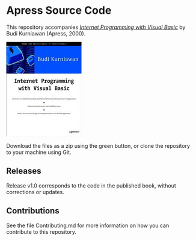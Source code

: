 # Apress Source Code

This repository accompanies [*Internet Programming with Visual Basic*](http://www.apress.com/9781893115750) by Budi Kurniawan (Apress, 2000).

![Cover image](9781893115750.jpg)

Download the files as a zip using the green button, or clone the repository to your machine using Git.

## Releases

Release v1.0 corresponds to the code in the published book, without corrections or updates.

## Contributions

See the file Contributing.md for more information on how you can contribute to this repository.

